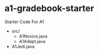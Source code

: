 # a1-gradebook-starter
Starter Code For A1

* src/
  * A1Novice.java
  * A1Adept.java
* A1Jedi.java
  
  
